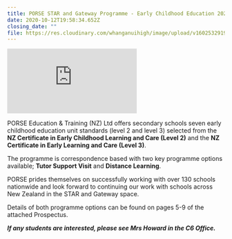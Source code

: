 ```yaml
---
title: PORSE STAR and Gateway Programme - Early Childhood Education 2021
date: 2020-10-12T19:58:34.652Z
closing_date: ""
file: https://res.cloudinary.com/whanganuihigh/image/upload/v1602532919/Careers%20and%20Vocational/13.10.2020_STAR_Gateway_School_Handbook_2021.pdf
---
```

![](https://res.cloudinary.com/whanganuihigh/image/upload/v1602532919/Careers%20and%20Vocational/13.10.2020_STAR_Gateway_School_Handbook_2021.pdf)

PORSE Education & Training (NZ) Ltd offers secondary schools seven early childhood education unit standards (level 2 and level 3) selected from the **NZ Certificate in Early Childhood Learning and Care (Level 2)** and the **NZ Certificate in Early Learning and Care (Level 3)**.

The programme is correspondence based with two key programme options available; **Tutor Support Visit** and **Distance Learning**.

PORSE prides themselves on successfully working with over 130 schools nationwide and look forward to continuing our work with schools across New Zealand in the STAR and Gateway space.

Details of both programme options can be found on pages 5-9 of the attached Prospectus.

***If any students are interested, please see Mrs Howard in the C6 Office.***